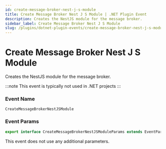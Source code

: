 ```yaml
---
id: create-message-broker-nest-j-s-module
title: Create Message Broker Nest J S Module | .NET Plugin Event
description: Creates the NestJS module for the message broker.
sidebar_label: Create Message Broker Nest J S Module
slug: /plugins/dotnet-plugin-events/create-message-broker-nest-j-s-module
---
```


# Create Message Broker Nest J S Module


Creates the NestJS module for the message broker.

:::note
This event is typically not used in .NET projects
:::

### Event Name

`CreateMessageBrokerNestJSModule`

### Event Params

```ts
export interface CreateMessageBrokerNestJSModuleParams extends EventParams {}
```

This event does not use any additional parameters.